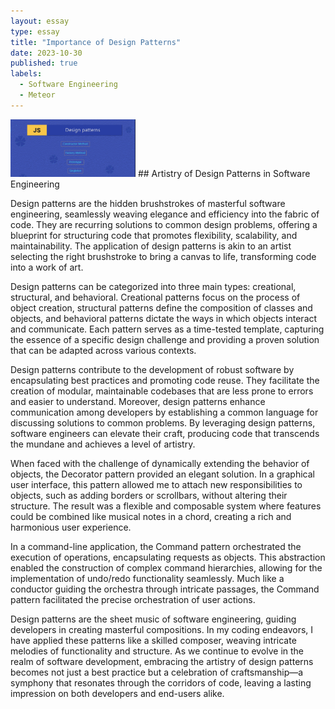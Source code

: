 ```yaml
---
layout: essay
type: essay
title: "Importance of Design Patterns"
date: 2023-10-30
published: true
labels:
  - Software Engineering
  - Meteor
---
```

<img width="200px" class="rounded float-start pe-4" src="../img/designpatterns.png">
## Artistry of Design Patterns in Software Engineering

Design patterns are the hidden brushstrokes of masterful software engineering, seamlessly weaving elegance and efficiency into the fabric of code. They are recurring solutions to common design problems, offering a blueprint for structuring code that promotes flexibility, scalability, and maintainability. The application of design patterns is akin to an artist selecting the right brushstroke to bring a canvas to life, transforming code into a work of art.

Design patterns can be categorized into three main types: creational, structural, and behavioral. Creational patterns focus on the process of object creation, structural patterns define the composition of classes and objects, and behavioral patterns dictate the ways in which objects interact and communicate. Each pattern serves as a time-tested template, capturing the essence of a specific design challenge and providing a proven solution that can be adapted across various contexts.

Design patterns contribute to the development of robust software by encapsulating best practices and promoting code reuse. They facilitate the creation of modular, maintainable codebases that are less prone to errors and easier to understand. Moreover, design patterns enhance communication among developers by establishing a common language for discussing solutions to common problems. By leveraging design patterns, software engineers can elevate their craft, producing code that transcends the mundane and achieves a level of artistry.

When faced with the challenge of dynamically extending the behavior of objects, the Decorator pattern provided an elegant solution. In a graphical user interface, this pattern allowed me to attach new responsibilities to objects, such as adding borders or scrollbars, without altering their structure. The result was a flexible and composable system where features could be combined like musical notes in a chord, creating a rich and harmonious user experience.

In a command-line application, the Command pattern orchestrated the execution of operations, encapsulating requests as objects. This abstraction enabled the construction of complex command hierarchies, allowing for the implementation of undo/redo functionality seamlessly. Much like a conductor guiding the orchestra through intricate passages, the Command pattern facilitated the precise orchestration of user actions.

Design patterns are the sheet music of software engineering, guiding developers in creating masterful compositions. In my coding endeavors, I have applied these patterns like a skilled composer, weaving intricate melodies of functionality and structure. As we continue to evolve in the realm of software development, embracing the artistry of design patterns becomes not just a best practice but a celebration of craftsmanship—a symphony that resonates through the corridors of code, leaving a lasting impression on both developers and end-users alike.
